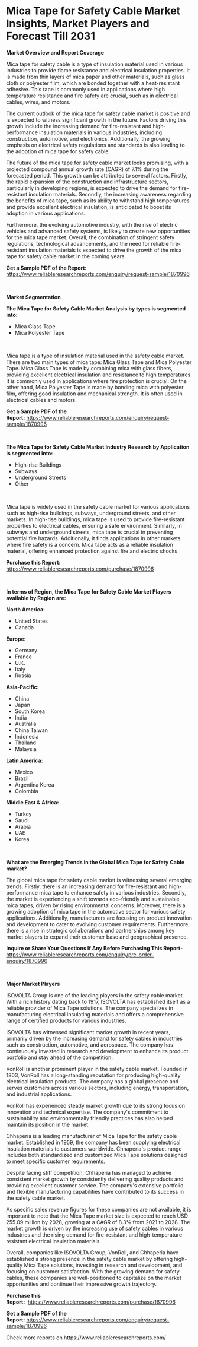 <p><h1>Mica Tape for Safety Cable Market Insights, Market Players and Forecast Till 2031</h1></p><p><strong>Market Overview and Report Coverage</strong></p>
<p><p>Mica tape for safety cable is a type of insulation material used in various industries to provide flame resistance and electrical insulation properties. It is made from thin layers of mica paper and other materials, such as glass cloth or polyester film, which are bonded together with a heat-resistant adhesive. This tape is commonly used in applications where high temperature resistance and fire safety are crucial, such as in electrical cables, wires, and motors.</p><p>The current outlook of the mica tape for safety cable market is positive and is expected to witness significant growth in the future. Factors driving this growth include the increasing demand for fire-resistant and high-performance insulation materials in various industries, including construction, automotive, and electronics. Additionally, the growing emphasis on electrical safety regulations and standards is also leading to the adoption of mica tape for safety cable.</p><p>The future of the mica tape for safety cable market looks promising, with a projected compound annual growth rate (CAGR) of 7.1% during the forecasted period. This growth can be attributed to several factors. Firstly, the rapid expansion of the construction and infrastructure sectors, particularly in developing regions, is expected to drive the demand for fire-resistant insulation materials. Secondly, the increasing awareness regarding the benefits of mica tape, such as its ability to withstand high temperatures and provide excellent electrical insulation, is anticipated to boost its adoption in various applications.</p><p>Furthermore, the evolving automotive industry, with the rise of electric vehicles and advanced safety systems, is likely to create new opportunities for the mica tape market. Overall, the combination of stringent safety regulations, technological advancements, and the need for reliable fire-resistant insulation materials is expected to drive the growth of the mica tape for safety cable market in the coming years.</p></p>
<p><strong>Get a Sample PDF of the Report:</strong> <a href="https://www.reliableresearchreports.com/enquiry/request-sample/1870996">https://www.reliableresearchreports.com/enquiry/request-sample/1870996</a></p>
<p>&nbsp;</p>
<p><strong>Market Segmentation</strong></p>
<p><strong>The Mica Tape for Safety Cable Market Analysis by types is segmented into:</strong></p>
<p><ul><li>Mica Glass Tape</li><li>Mica Polyester Tape</li></ul></p>
<p>&nbsp;</p>
<p><p>Mica tape is a type of insulation material used in the safety cable market. There are two main types of mica tape: Mica Glass Tape and Mica Polyester Tape. Mica Glass Tape is made by combining mica with glass fibers, providing excellent electrical insulation and resistance to high temperatures. It is commonly used in applications where fire protection is crucial. On the other hand, Mica Polyester Tape is made by bonding mica with polyester film, offering good insulation and mechanical strength. It is often used in electrical cables and motors.</p></p>
<p><strong>Get a Sample PDF of the Report:</strong>&nbsp;<a href="https://www.reliableresearchreports.com/enquiry/request-sample/1870996">https://www.reliableresearchreports.com/enquiry/request-sample/1870996</a></p>
<p>&nbsp;</p>
<p><strong>The Mica Tape for Safety Cable Market Industry Research by Application is segmented into:</strong></p>
<p><ul><li>High-rise Buildings</li><li>Subways</li><li>Underground Streets</li><li>Other</li></ul></p>
<p>&nbsp;</p>
<p><p>Mica tape is widely used in the safety cable market for various applications such as high-rise buildings, subways, underground streets, and other markets. In high-rise buildings, mica tape is used to provide fire-resistant properties to electrical cables, ensuring a safe environment. Similarly, in subways and underground streets, mica tape is crucial in preventing potential fire hazards. Additionally, it finds applications in other markets where fire safety is a concern. Mica tape acts as a reliable insulation material, offering enhanced protection against fire and electric shocks.</p></p>
<p><strong>Purchase this Report:</strong>&nbsp; <a href="https://www.reliableresearchreports.com/purchase/1870996">https://www.reliableresearchreports.com/purchase/1870996</a></p>
<p>&nbsp;</p>
<p><strong>In terms of Region, the Mica Tape for Safety Cable Market Players available by Region are:</strong></p>
<p>
    <p> <strong> North America: </strong>
        <ul>
            <li>United States</li>
            <li>Canada</li>
        </ul>
        </p> 
    <p> <strong> Europe: </strong>
        <ul>
            <li>Germany</li>
            <li>France</li>
            <li>U.K.</li>
            <li>Italy</li>
            <li>Russia</li>
        </ul>
        </p> 
    <p> <strong> Asia-Pacific: </strong>
        <ul>
            <li>China</li>
            <li>Japan</li>
            <li>South Korea</li>
            <li>India</li>
            <li>Australia</li>
            <li>China Taiwan</li>
            <li>Indonesia</li>
            <li>Thailand</li>
            <li>Malaysia</li>
        </ul>
        </p> 
    <p> <strong> Latin America: </strong>
        <ul>
            <li>Mexico</li>
            <li>Brazil</li>
            <li>Argentina Korea</li>
            <li>Colombia</li>
        </ul>
        </p> 
    <p> <strong> Middle East & Africa: </strong>
        <ul>
            <li>Turkey</li>
            <li>Saudi</li>
            <li>Arabia</li>
            <li>UAE</li>
            <li>Korea</li>
        </ul>
    </p>
    </p>
<p>&nbsp;</p>
<p><strong>What are the Emerging Trends in the Global Mica Tape for Safety Cable market?</strong></p>
<p><p>The global mica tape for safety cable market is witnessing several emerging trends. Firstly, there is an increasing demand for fire-resistant and high-performance mica tape to enhance safety in various industries. Secondly, the market is experiencing a shift towards eco-friendly and sustainable mica tapes, driven by rising environmental concerns. Moreover, there is a growing adoption of mica tape in the automotive sector for various safety applications. Additionally, manufacturers are focusing on product innovation and development to cater to evolving customer requirements. Furthermore, there is a rise in strategic collaborations and partnerships among key market players to expand their customer base and geographical presence.</p></p>
<p><strong>Inquire or Share Your Questions If Any Before Purchasing This Report</strong>- <a href="https://www.reliableresearchreports.com/enquiry/pre-order-enquiry/1870996">https://www.reliableresearchreports.com/enquiry/pre-order-enquiry/1870996</a></p>
<p>&nbsp;</p>
<p><strong>Major Market Players</strong></p>
<p><p>ISOVOLTA Group is one of the leading players in the safety cable market. With a rich history dating back to 1917, ISOVOLTA has established itself as a reliable provider of Mica Tape solutions. The company specializes in manufacturing electrical insulating materials and offers a comprehensive range of certified products for various industries.</p><p>ISOVOLTA has witnessed significant market growth in recent years, primarily driven by the increasing demand for safety cables in industries such as construction, automotive, and aerospace. The company has continuously invested in research and development to enhance its product portfolio and stay ahead of the competition.</p><p>VonRoll is another prominent player in the safety cable market. Founded in 1803, VonRoll has a long-standing reputation for producing high-quality electrical insulation products. The company has a global presence and serves customers across various sectors, including energy, transportation, and industrial applications.</p><p>VonRoll has experienced steady market growth due to its strong focus on innovation and technical expertise. The company's commitment to sustainability and environmentally friendly practices has also helped maintain its position in the market.</p><p>Chhaperia is a leading manufacturer of Mica Tape for the safety cable market. Established in 1959, the company has been supplying electrical insulation materials to customers worldwide. Chhaperia's product range includes both standardized and customized Mica Tape solutions designed to meet specific customer requirements.</p><p>Despite facing stiff competition, Chhaperia has managed to achieve consistent market growth by consistently delivering quality products and providing excellent customer service. The company's extensive portfolio and flexible manufacturing capabilities have contributed to its success in the safety cable market.</p><p>As specific sales revenue figures for these companies are not available, it is important to note that the Mica Tape market size is expected to reach USD 255.09 million by 2028, growing at a CAGR of 8.3% from 2021 to 2028. The market growth is driven by the increasing use of safety cables in various industries and the rising demand for fire-resistant and high-temperature-resistant electrical insulation materials.</p><p>Overall, companies like ISOVOLTA Group, VonRoll, and Chhaperia have established a strong presence in the safety cable market by offering high-quality Mica Tape solutions, investing in research and development, and focusing on customer satisfaction. With the growing demand for safety cables, these companies are well-positioned to capitalize on the market opportunities and continue their impressive growth trajectory.</p></p>
<p><strong>Purchase this Report:</strong>&nbsp;&nbsp;<a href="https://www.reliableresearchreports.com/purchase/1870996">https://www.reliableresearchreports.com/purchase/1870996</a></p>
<p></p>
<p><strong>Get a Sample PDF of the Report:</strong>&nbsp;<a href="https://www.reliableresearchreports.com/enquiry/request-sample/1870996">https://www.reliableresearchreports.com/enquiry/request-sample/1870996</a></p>
<p>Check more reports on https://www.reliableresearchreports.com/</p>